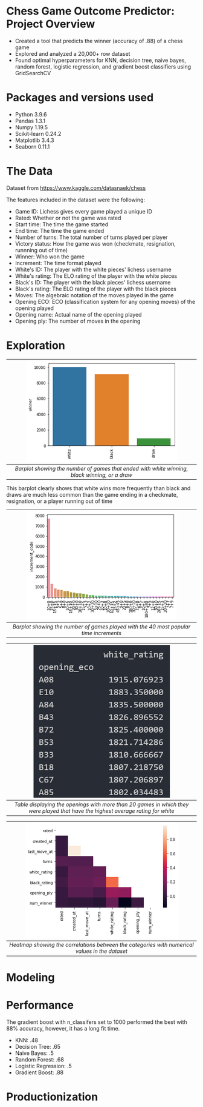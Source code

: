 # Chess Game Outcome Predictor: Project Overview
* Created a tool that predicts the winner (accuracy of .88) of a chess game
* Explored and analyzed a 20,000+ row dataset
* Found optimal hyperparameters for KNN, decision tree, naive bayes, random forest, logistic regression, and gradient boost classifiers using GridSearchCV

# Packages and versions used
* Python 3.9.6
* Pandas 1.3.1
* Numpy 1.19.5
* Scikit-learn 0.24.2
* Matplotlib 3.4.3
* Seaborn 0.11.1

# The Data
Dataset from https://www.kaggle.com/datasnaek/chess

The features included in the dataset were the following:
* Game ID: Lichess gives every game played a unique ID
* Rated: Whether or not the game was rated
* Start time: The time the game started
* End time: The time the game ended
* Number of turns: The total number of turns played per player
* Victory status: How the game was won (checkmate, resignation, runnning out of time)
* Winner: Who won the game
* Increment: The time format played
* White's ID: The player with the white pieces' lichess username
* White's rating: The ELO rating of the player with the white pieces
* Black's ID: The player with the black pieces' lichess username
* Black's rating: The ELO rating of the player with the black pieces
* Moves: The algebraic notation of the moves played in the game
* Opening ECO: ECO (classification system for any opening moves) of the opening played
* Opening name: Actual name of the opening played 
* Opening ply: The number of moves in the opening

# Exploration
| ![](Plots/winnerBarplot.png) |
|:--:| 
| *Barplot showing the number of games that ended with white winning, black winning, or a draw* |
This barplot clearly shows that white wins more frequently than black and draws are much less common than the game ending in a checkmate, resignation, or a player running out of time

| ![](Plots/incrementValCounts.png) |
|:--:| 
| *Barplot showing the number of games played with the 40 most popular time increments* |


| ![](Plots/openingEcoAvgRating.PNG) |
|:--:| 
| *Table displaying the openings with more than 20 games in which they were played that have the highest average rating for white* |

| ![](Plots/heatmap.png) |
|:--:| 
| *Heatmap showing the correlations between the categories with numerical values in the dataset* |


# Modeling


# Performance
The gradient boost with n_classifers set to 1000 performed the best with 88% accuracy, however, it has a long fit time.
* KNN: .48
* Decision Tree: .65
* Naive Bayes: .5
* Random Forest: .68
* Logistic Regression: .5
* Gradient Boost: .88

# Productionization




